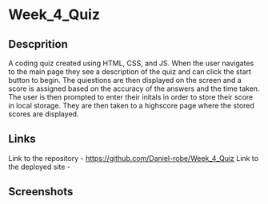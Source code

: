 # Week_4_Quiz

## Descprition 

A coding quiz created using HTML, CSS, and JS. When the user navigates to the main page they see a description of the quiz and can click the start button to begin. The quiestions are then displayed on the screen and a score is assigned based on the accuracy of the answers and the time taken. The user is then prompted to enter their initals in order to store their score in local storage. They are then taken to a highscore page where the stored scores are displayed. 

## Links

Link to the repository - https://github.com/Daniel-robe/Week_4_Quiz
Link to the deployed site -

## Screenshots
